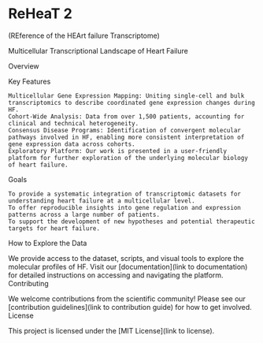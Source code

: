 # ReHeaT 2 
(REference of the HEArt failure Transcriptome)

Multicellular Transcriptional Landscape of Heart Failure

Overview


Key Features

    Multicellular Gene Expression Mapping: Uniting single-cell and bulk transcriptomics to describe coordinated gene expression changes during HF.
    Cohort-Wide Analysis: Data from over 1,500 patients, accounting for clinical and technical heterogeneity.
    Consensus Disease Programs: Identification of convergent molecular pathways involved in HF, enabling more consistent interpretation of gene expression data across cohorts.
    Exploratory Platform: Our work is presented in a user-friendly platform for further exploration of the underlying molecular biology of heart failure.

Goals

    To provide a systematic integration of transcriptomic datasets for understanding heart failure at a multicellular level.
    To offer reproducible insights into gene regulation and expression patterns across a large number of patients.
    To support the development of new hypotheses and potential therapeutic targets for heart failure.

How to Explore the Data

We provide access to the dataset, scripts, and visual tools to explore the molecular profiles of HF. Visit our [documentation](link to documentation) for detailed instructions on accessing and navigating the platform.
Contributing

We welcome contributions from the scientific community! Please see our [contribution guidelines](link to contribution guide) for how to get involved.
License

This project is licensed under the [MIT License](link to license).
